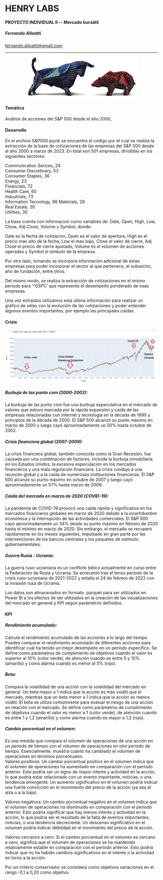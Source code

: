 # HENRY LABS
#### PROYECTO INDIVIDUAL II -- Mercado bursátil

##### Fernando Alloatti  
fernando.alloatti@gmail.com  

------------

<p align="center">
  <img src="https://github.com/falloatti/SYP500/blob/main/bb2.jpeg" alt="texto alternativo">
</p>

#### Temática

Análisis de acciones del S&P 500 desde el año 2000,

#### Desarrollo

En el archivo S&P500.ipynb se encuentra el código por el cual se realiza la extracción de la base de cotizaciones de las empresas del S&P 500 desde al año 2000 a marzo de 2023. 
En total son 501 empresas, divididas en los siguientes sectores:  

Communication Serices, 24  
Consumer Discretinary, 53  
Consumer Staples, 36  
Energy, 23  
Financials, 72  
Health Care, 65  
Industrials, 73  
Information Tecnology, 66
Materials, 29  
Real Estate, 30  
Utilities, 30  

La base cuenta con informacion como variables de: Date, Open, High, Low, Close, Adj Close, Volume y Symbol, donde:  

Date es la fecha de cotizacion, Open es el valor de apertura, High es el precio mas alto de la fecha, Low el mas bajo, Close el valor de cierre, Adj Close el precio de cierre ajustado, Volume es el volumen de acciones operadas y Symbol el simbolo de la empresa.     

Por otro lado, tomando se incorpora información adicional de estas empresas para poder incorporar el sector al que pertenece, el subsector, año de fundación, entre otros. 

Del mismo modo, se realiza la extracción de cotizaciones en el mismo periodo para ‘^GSPC’ que representa el desempeño ponderado de esas empresas.  

Una vez extraídos utilizamos esta última información para realizar un gráfico de velas con la evolución de las cotizaciones y poder entender algunos eventos importantes, por ejemplo las principales caídas.   

#### Crisis
![texto alternativo](https://github.com/falloatti/SYP500/blob/main/Crisis.png)

##### Burbuja de las punto com (2000-2002): 

La burbuja de las punto com fue una burbuja especulativa en el mercado de valores que estuvo marcada por la rápida expansión y caída de las empresas relacionadas con Internet y tecnología en la década de 1990 y principios de la década de 2000. El S&P 500 alcanzó su punto máximo en marzo de 2000 y luego cayó aproximadamente un 50% hasta octubre de 2002.

##### Crisis financiera global (2007-2009): 

La crisis financiera global, también conocida como la Gran Recesión, fue causada por una combinación de factores, incluida la burbuja inmobiliaria en los Estados Unidos, la excesiva especulación en los mercados financieros y una mala regulación financiera. La crisis condujo a una recesión global y a la caída de numerosas instituciones financieras. El S&P 500 alcanzó su punto máximo en octubre de 2007 y luego cayó aproximadamente un 57% hasta marzo de 2009.

##### Caída del mercado en marzo de 2020 (COVID-19): 

La pandemia de COVID-19 provocó una caída rápida y significativa en los mercados financieros globales en marzo de 2020 debido a la incertidumbre económica y la interrupción de las actividades comerciales. El S&P 500 cayó aproximadamente un 34% desde su punto máximo en febrero de 2020 hasta el mínimo en marzo de 2020. Sin embargo, el mercado se recuperó rápidamente en los meses siguientes, impulsado en gran parte por las intervenciones de los bancos centrales y los paquetes de estímulo gubernamentales.

##### Guerra Rusia - Ucrania: 

La guerra ruso-ucraniana es un conflicto bélico actualmente en curso entre la Federación de Rusia y Ucrania. Se acrecentó tras el tenso período de la crisis ruso-ucraniana de 2021-2022 y estalla el 24 de febrero de 2022 con la invasión rusa de Ucrania.

Los datos son almacenados en formato .parquet para ser utilizados en Power Bi a los efectos de ser utilizados en la creación de las visualizaciones del mercado en general y KPI según parámetros definidos.   

#### KPI  

##### Rendimiento acumulado: 

Calcula el rendimiento acumulado de las acciones a lo largo del tiempo. Puedes comparar el rendimiento acumulado de diferentes acciones para identificar cuál ha tenido un mejor desempeño en un período específico. Se define como parámetros de cumplimiento de objetivos cuando el valor es superior al 10% (color verde), de atención cuando es entre 5 y 10% (amarillo) y como alarma cuando es menor al 5% (rojo).    


##### Beta: 

Compara la volatilidad de una acción con la volatilidad del mercado en general. Un beta mayor a 1 indica que la acción es más volátil que el mercado, mientras que un beta menor a 1 indica que la acción es menos volátil. El beta se utiliza comúnmente para evaluar el riesgo de una acción en relación con el mercado. Se define como parámetros de cumplimiento de objetivos cuando el valor es menor a 1 (color verde), de atención cuando es entre 1 y 1,2  (amarillo) y como alarma cuando es mayor a 1,2 (rojo).  

##### Cambio porcentual en el volumen: 

Es una medida que compara el volumen de operaciones de una acción en un período de tiempo con el volumen de operaciones en otro período de tiempo. Esencialmente, muestra cuánto ha cambiado el volumen de operaciones en términos porcentuales.  
Valores positivos: Un cambio porcentual positivo en el volumen indica que el volumen de operaciones ha aumentado en comparación con el período anterior. Esto podría ser un signo de mayor interés y actividad en la acción, lo que podría estar relacionado con un evento importante, noticias, o una tendencia emergente. Un aumento significativo en el volumen podría indicar una fuerte convicción en el movimiento del precio de la acción (ya sea al alza o a la baja).  

Valores negativos: Un cambio porcentual negativo en el volumen indica que el volumen de operaciones ha disminuido en comparación con el período anterior. Esto podría significar que hay menos interés y actividad en la acción, lo que podría ser el resultado de la falta de eventos importantes, noticias, o una tendencia decreciente. Un descenso significativo en el volumen podría indicar debilidad en el movimiento del precio de la acción.  

Valores cercanos a cero: Si el cambio porcentual en el volumen es cercano a cero, significa que el volumen de operaciones se ha mantenido relativamente estable en comparación con el período anterior. Esto podría indicar que no ha habido cambios significativos en el interés o la actividad en torno a la acción.  

Por un criterio conservador se considera como objetivos variaciones en el rango -0,1 a 0,20 como objetivo.  












